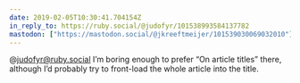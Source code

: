 ```yaml
---
date: 2019-02-05T10:30:41.704154Z
in_reply_to: https://ruby.social/@judofyr/101538993584137782
mastodon: ["https://mastodon.social/@jkreeftmeijer/101539030069032010"]
---
```

@judofyr@ruby.social I’m boring enough to prefer “On article titles” there, although I’d probably try to front-load the whole article into the title. 
